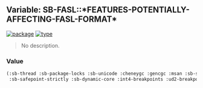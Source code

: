 ## Variable: SB-FASL::\*FEATURES-POTENTIALLY-AFFECTING-FASL-FORMAT\*
[![package](https://img.shields.io/badge/Package-SB--FASL-5f9ea0.svg?style=social&colorA=999999)](../) [![type](https://img.shields.io/badge/Type-Variable-5f9ea0.svg?style=social&colorA=999999)](../#variable) 

> No description.

### Value
```cl
(:sb-thread :sb-package-locks :sb-unicode :cheneygc :gencgc :msan :sb-safepoint
 :sb-safepoint-strictly :sb-dynamic-core :int4-breakpoints :ud2-breakpoints)
```
